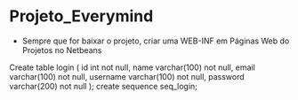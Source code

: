 # Projeto_Everymind
- Sempre que for baixar o projeto, criar uma WEB-INF em Páginas Web do Projetos no Netbeans


Create table login (
id int not null,
name varchar(100) not null,
email varchar(100) not null,
username varchar(100) not null,
password varchar(200) not null
);
create sequence seq_login;
